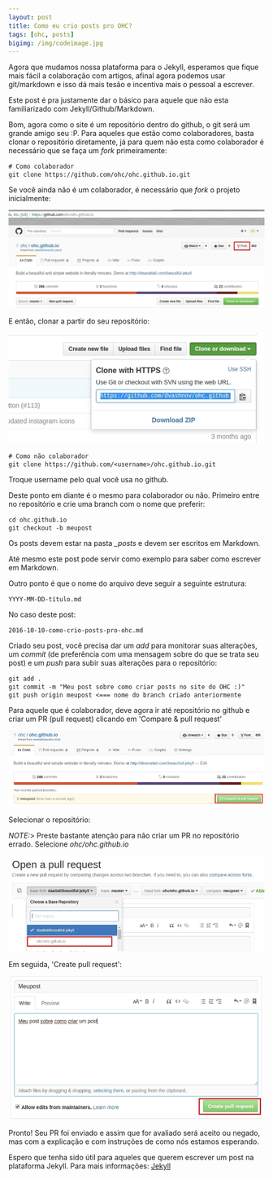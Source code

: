 ```yaml
---
layout: post
title: Como eu crio posts pro OHC?
tags: [ohc, posts]
bigimg: /img/codeimage.jpg
---
```


Agora que mudamos nossa plataforma para o Jekyll, esperamos que fique mais fácil a colaboração com artigos, afinal agora podemos usar git/markdown e isso dá mais tesão e incentiva mais o pessoal a escrever.

Este post é pra justamente dar o básico para aquele que não esta familiarizado com Jekyll/Github/Markdown.

Bom, agora como o site é um repositório dentro do github, o git será um grande amigo seu :P. Para aqueles que estão como colaboradores, basta clonar o repositório diretamente, já para quem não esta como colaborador é necessário que se faça um *fork* primeiramente:

```
# Como colaborador
git clone https://github.com/ohc/ohc.github.io.git
```

Se você ainda não é um colaborador, é necessário que *fork* o projeto inicialmente:

![](/img/fork.jpg)

E então, clonar a partir do seu repositório:

![](/img/clone.jpg)

```
# Como não colaborador
git clone https://github.com/<username>/ohc.github.io.git
```

Troque username pelo qual você usa no github.

Deste ponto em diante é o mesmo para colaborador ou não. Primeiro entre no repositório e crie uma branch com o nome que preferir:

```
cd ohc.github.io
git checkout -b meupost
```

Os posts devem estar na pasta *_posts* e devem ser escritos em Markdown.

Até mesmo este post pode servir como exemplo para saber como escrever em Markdown.

Outro ponto é que o nome do arquivo deve seguir a seguinte estrutura:

```
YYYY-MM-DD-título.md
```

No caso deste post:

```
2016-10-10-como-crio-posts-pro-ohc.md
```

Criado seu post, você precisa dar um *add* para monitorar suas alterações, um *commit* (de preferência com uma mensagem sobre do que se trata seu post) e um *push* para subir suas alterações para o repositório:

```
git add .
git commit -m "Meu post sobre como criar posts no site do OHC :)"
git push origin meupost <=== nome do branch criado anteriormente
```

Para aquele que é colaborador, deve agora ir até repositório no github e criar um PR (pull request) clicando em 'Compare & pull request'

![](/img/pullr.jpg)

Selecionar o repositório:

*NOTE:*> Preste bastante atenção para não criar um PR no repositório errado. Selecione *ohc/ohc.github.io*

![](/img/selectrepo.jpg)

Em seguida, 'Create pull request':

![](/img/createpr.jpg)

Pronto! Seu PR foi enviado e assim que for avaliado será aceito ou negado, mas com a explicação e com instruções de como nós estamos esperando.

Espero que tenha sido útil para aqueles que querem escrever um post na plataforma Jekyll. Para mais informações: [Jekyll](https://jekyllrb.com/)
